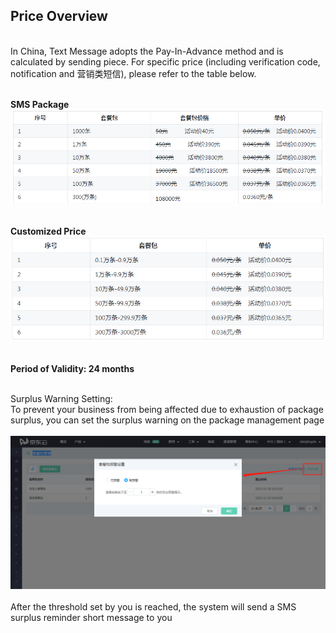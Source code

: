 ## Price Overview<br>
<br>
In China, Text Message adopts the Pay-In-Advance method and is calculated by sending piece. For specific price (including verification code, notification and 营销类短信), please refer to the table below.<br><br>

**SMS Package**<br>
![套餐包](../../../../image/Text-Message/dx-000tp-tcb2.gif)<br><br>

**Customized Price**<br>
![自定义](../../../../image/Text-Message/dx-000tp-zdy.png)<br><br>

**Period of Validity: 24 months**<br><br>

Surplus Warning Setting:<br>
To prevent your business from being affected due to exhaustion of package surplus, you can set the surplus warning on the package management page<br><br>
![预警设置](../../../../image/Text-Message/dx-001.png)<br><br>
After the threshold set by you is reached, the system will send a SMS surplus reminder short message to you
